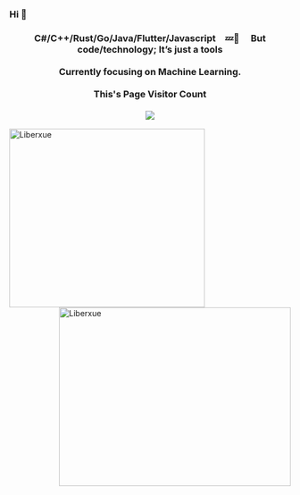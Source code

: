 ### Hi 👏

<div>
  <h3 align="center">C#/C++/Rust/Go/Java/Flutter/Javascript&emsp;💤👻 &emsp;But code/technology;  It’s just a tools <br> 
    <br>
    Currently focusing on Machine Learning. <br>
    <br>
    This's Page Visitor Count<br>
    <br>
  <img src="https://profile-counter.glitch.me/Liberxue/count.svg" />
</h3>
  
<a href="https://www.liberxue.com"><img width="350" height="320" align="left" src="https://github-readme-streak-stats.herokuapp.com/?user=Liberxue&hide_border=true&show_icons=true&hide=contribs&locale=en&title_color=fff&text_color=fff&icon_color=fff&bg_color=fc5c7d,6a82fb,05dfd7&include_all_commits=true" alt="Liberxue" /></a>

<a href="https://www.liberxue.com"><img width="415" height="320"  align="right" src="https://github-readme-stats.vercel.app/api?username=Liberxue&hide_border=true&show_icons=true&hide=contribs&locale=en&title_color=fff&text_color=fff&icon_color=fff&bg_color=fc5c7d,6a82fb,05dfd7&include_all_commits=true" alt="Liberxue"/></a>
  
</div>

